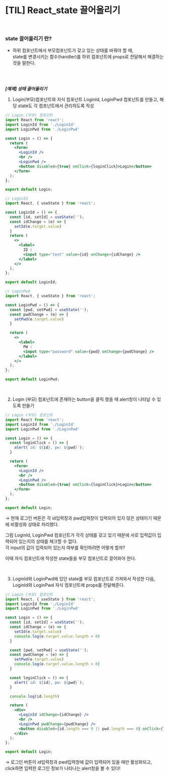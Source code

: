 # [TIL] React_state 끌어올리기

<br />

### state 끌어올리기 란?
- 하위 컴포넌트에서 부모컴포넌트가 갖고 있는 상태를 바꿔야 할 때,    
  state를 변경시키는 함수(handler)를 하위 컴포넌트에 props로 전달해서 해결하는 것을 말한다.

<br />
<br />

***[예제] 상태 끌어올리기***

1. Login(부모)컴포넌트와 자식 컴포넌트 LoginId, LoginPwd 컴포넌트를 만들고, 해당 state도 각 컴포넌트에서 관리하도록 작성

```jsx
// Login (부모) 컴포넌트
import React from 'react';
import LoginId from './LoginId'
import LoginPwd from './LoginPwd'

const Login = () => {
  return (
    <form>
      <LoginId />
      <br />
      <LoginPwd />
      <button disabled={true} onClick={loginClick}>Login</button>
    </form>
  );
};

export default Login;
```
```jsx
// LoginId
import React, { useState } from 'react';

const LoginId = () => {
  const [id, setId] = useState('');
  const idChange = (e) => {
    setId(e.target.value)
  }
  return (
    <>
      <label>
        ID :
        <input type="text" value={id} onChange={idChange} />
      </label>
    </>
  );
};

export default LoginId;
```
```jsx
// LoginPwd
import React, { useState } from 'react';

const LoginPwd = () => {
  const [pwd, setPwd] = useState('');
  const pwdChange = (e) => {
    setPwd(e.target.value)
  }

  return (
    <>
      <label>
        PW :
        <input type="password" value={pwd} onChange={pwdChange} />
      </label>
    </>
  );
};

export default LoginPwd;
```

<br />

2. Login (부모) 컴포넌트에 존재하는 button을 클릭 했을 때 alert창이 나타날 수 있도록 만들기


```jsx
// Login (부모) 컴포넌트
import React from 'react';
import LoginId from './LoginId'
import LoginPwd from './LoginPwd'

const Login = () => {
  const loginClick = () => {
    alert(`id: ${id}, pw: ${pwd}`);
  }

  return (
    <form>
      <LoginId />
      <br />
      <LoginPwd />
      <button disabled={true} onClick={loginClick}>Login</button>
    </form>
  );
};

export default Login;
```
→ 현재 로그인 버튼은 각 id입력창과 pwd입력창이 입력되어 있지 않은 상태이기 때문에 비활성화 상태로 처리했다.     

그럼 LoginId, LoginPwd 컴포넌트가 각각 상태를 갖고 있기 때문에 서로 입력값이 입력되어 있는지의 상태를 체크할 수 없다.     
각 input의 값이 입력되어 있는지 여부를 확인하려면 어떻게 할까?

이때 자식 컴포넌트에 작성한 state들을 부모 컴포넌트로 끌어와야 한다.

<br />

3. LoginId와 LoginPwd에 있던 state를 부모 컴포넌트로 가져와서 작성한 다음,   
LoginId와 LoginPwd 자식 컴포넌트에 props를 전달해준다.

```jsx
// Login (부모) 컴포넌트
import React, { useState } from 'react';
import LoginId from './LoginId'
import LoginPwd from './LoginPwd'

const Login = () => {
  const [id, setId] = useState('');
  const idChange = (e) => {
    setId(e.target.value)
    console.log(e.target.value.length > 0)
  }

  const [pwd, setPwd] = useState('');
  const pwdChange = (e) => {
    setPwd(e.target.value)
    console.log(e.target.value.length > 0)
  }

  const loginClick = () => {
    alert(`id: ${id}, pw: ${pwd}`);
  }

  console.log(id.length)

  return (
    <div>
      <LoginId idChange={idChange} />
      <br />
      <LoginPwd pwdChange={pwdChange} />
      <button disabled={id.length === 0 || pwd.length === 0} onClick={loginClick}>Login</button>
    </div>
  );
};

export default Login;
```
→ 로그인 버튼이 id입력창과 pwd입력창에 값이 입력되어 있을 때만 활성화되고,    
click하면 입력한 로그인 정보가 나타나는 alert창을 볼 수 있다!
